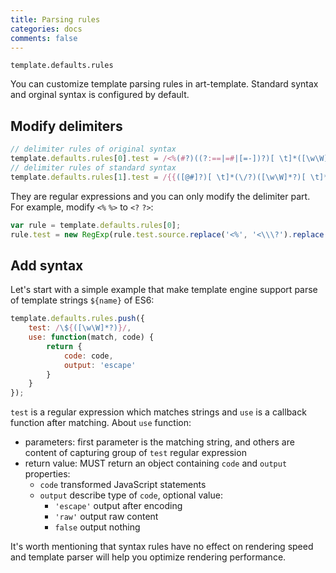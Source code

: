 ```yaml
---
title: Parsing rules
categories: docs
comments: false
---
```


`template.defaults.rules`

You can customize template parsing rules in art-template. Standard syntax and orginal syntax is configured by default.

## Modify delimiters

```js
// delimiter rules of original syntax
template.defaults.rules[0].test = /<%(#?)((?:==|=#|[=-])?)[ \t]*([\w\W]*?)[ \t]*(-?)%>/;
// delimiter rules of standard syntax
template.defaults.rules[1].test = /{{([@#]?)[ \t]*(\/?)([\w\W]*?)[ \t]*}}/;
```

They are regular expressions and you can only modify the delimiter part. For example, modify `<%` `%>` to `<?` `?>`:

```js
var rule = template.defaults.rules[0];
rule.test = new RegExp(rule.test.source.replace('<%', '<\\\?').replace('%>', '\\\?>'));
```

## Add syntax

Let's start with a simple example that make template engine support parse of template strings `${name}` of ES6:

```js
template.defaults.rules.push({
    test: /\${([\w\W]*?)}/,
    use: function(match, code) {
        return {
            code: code,
            output: 'escape'
        }
    }
});
```

`test` is a regular expression which matches strings and `use` is a callback function after matching. About `use` function:

* parameters: first parameter is the matching string, and others are content of capturing group of `test` regular expression
* return value: MUST return an object containing `code` and `output` properties:
    * `code` transformed JavaScript statements 
    * `output` describe type of `code`, optional value:
        * `'escape'` output after encoding
        * `'raw'` output raw content
        * `false` output nothing

It's worth mentioning that syntax rules have no effect on rendering speed and template parser will help you optimize rendering performance.
